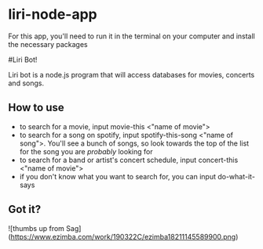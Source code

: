 # liri-node-app


For this app, you'll need to run it in the terminal on your computer and install the necessary packages


#Liri Bot!


Liri bot is a node.js program that will access databases for movies, concerts and songs. 


## How to use


* to search for a movie, input movie-this <"name of movie">
* to search for a song on spotify, input spotify-this-song <"name of song">. You'll see a bunch of songs, so look towards the top of the list for the song you are *probably* looking for
* to search for a band or artist's concert schedule, input concert-this <"name of movie">
* if you don't know what you want to search for, you can input do-what-it-says


## Got it?

![thumbs up from Sag] (https://www.ezimba.com/work/190322C/ezimba18211145589900.png)
